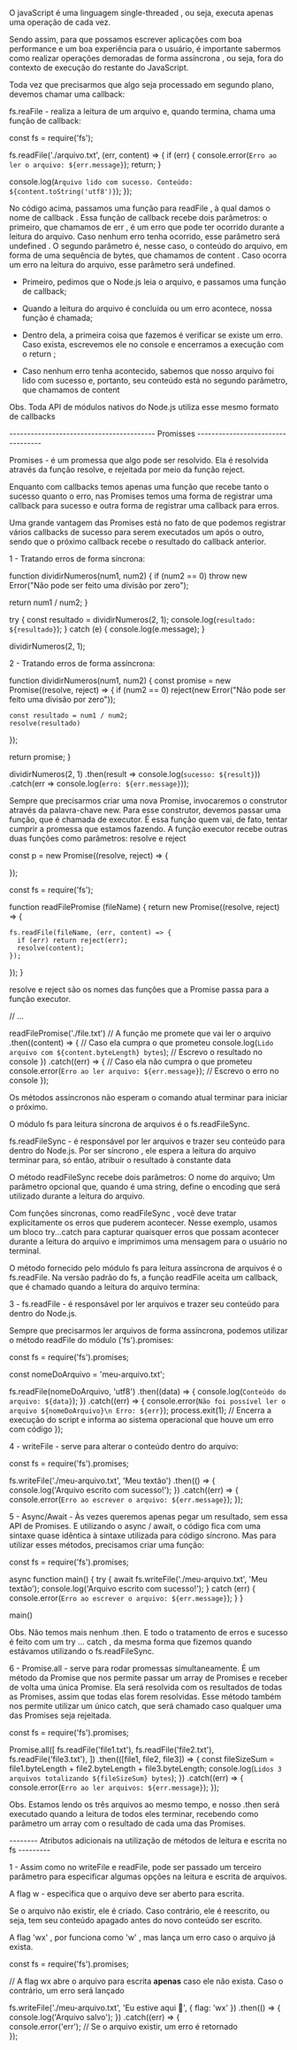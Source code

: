 O javaScript é uma linguagem single-threaded , ou seja, executa apenas uma operação de cada vez.

Sendo assim, para que possamos escrever aplicações com boa performance e um boa experiência para o usuário, 
é importante sabermos como realizar operações demoradas de forma assíncrona , ou seja, fora
 do contexto de execução do restante do JavaScript. 

Toda vez que precisarmos que algo seja processado em segundo plano, devemos chamar uma 
callback:

fs.reaFile - realiza a leitura de um arquivo e, quando termina, chama uma função de callback:

const fs = require('fs');

fs.readFile('./arquivo.txt', (err, content) => {
  if (err) {
    console.error(`Erro ao ler o arquivo: ${err.message}`);
    return;
  }

  console.log(`Arquivo lido com sucesso. Conteúdo: ${content.toString('utf8')}`);
});

No código acima, passamos uma função para readFile , à qual damos o nome de callback . Essa função de callback recebe dois parâmetros: o primeiro, que chamamos de err , é um erro que pode ter ocorrido durante a leitura do arquivo. Caso nenhum erro tenha ocorrido, esse parâmetro será undefined . O segundo parâmetro é, nesse caso, o conteúdo do arquivo, em forma de uma sequência de bytes, que chamamos de content . Caso ocorra um erro na leitura do arquivo, esse parâmetro será undefined.

- Primeiro, pedimos que o Node.js leia o arquivo, e passamos uma função de callback;

- Quando a leitura do arquivo é concluída ou um erro acontece, nossa função é chamada;

- Dentro dela, a primeira coisa que fazemos é verificar se existe um erro. Caso exista, 
escrevemos ele no console e encerramos a execução com o return ;

- Caso nenhum erro tenha acontecido, sabemos que nosso arquivo foi lido com sucesso e, 
portanto, seu conteúdo está no segundo parâmetro, que chamamos de content 

Obs. Toda API de módulos nativos do Node.js utiliza esse mesmo formato de callbacks 

----------------------------------------- Promisses ----------------------------------

Promises - é um promessa que algo pode ser resolvido. Ela é resolvida através da função resolve,
e rejeitada por meio da função reject.

Enquanto com callbacks temos apenas uma função que recebe tanto o sucesso quanto o erro, 
nas Promises temos uma forma de registrar uma callback para sucesso e outra forma de registrar 
uma callback para erros.

Uma grande vantagem das Promises está no fato de que podemos registrar vários callbacks de
sucesso para serem executados um após o outro, sendo que o próximo callback recebe o resultado do callback anterior.

1 - Tratando erros de forma síncrona:

function dividirNumeros(num1, num2) {
  if (num2 == 0) throw new Error("Não pode ser feito uma divisão por zero");

  return num1 / num2;
}

try {
  const resultado = dividirNumeros(2, 1);
  console.log(`resultado: ${resultado}`);
} catch (e) {
  console.log(e.message);
}

dividirNumeros(2, 1);

2 - Tratando erros de forma assíncrona:

function dividirNumeros(num1, num2) {
  const promise = new Promise((resolve, reject) => {
    if (num2 == 0) reject(new Error("Não pode ser feito uma divisão por zero"));

    const resultado = num1 / num2;
    resolve(resultado)
  });

  return promise;
}

dividirNumeros(2, 1)
  .then(result => console.log(`sucesso: ${result}`))
  .catch(err => console.log(`erro: ${err.message}`));

Sempre que precisarmos criar uma nova Promise, invocaremos o construtor 
através da palavra-chave new. Para esse construtor, devemos passar uma função, 
que é chamada de executor. É essa função quem vai, de fato, tentar cumprir a 
promessa que estamos fazendo. A função executor recebe outras duas funções como 
parâmetros: resolve e reject

const p = new Promise((resolve, reject) => {
  
});


const fs = require('fs');

function readFilePromise (fileName) {
  return new Promise((resolve, reject) => {

    fs.readFile(fileName, (err, content) => {
      if (err) return reject(err);
      resolve(content);
    });

  });
}

resolve e reject são os nomes das funções que a Promise passa para a função executor.

// ...

readFilePromise('./file.txt') // A função me promete que vai ler o arquivo
  .then((content) => { // Caso ela cumpra o que prometeu
    console.log(`Lido arquivo com ${content.byteLength} bytes`); // Escrevo o resultado no console
  })
  .catch((err) => { // Caso ela não cumpra o que prometeu
    console.error(`Erro ao ler arquivo: ${err.message}`); // Escrevo o erro no console
  });

  Os métodos assíncronos não esperam o comando atual terminar para iniciar o próximo.

  O módulo fs para leitura síncrona de arquivos é o fs.readFileSync. 

 fs.readFileSync - é responsável por ler arquivos e trazer seu conteúdo para dentro do 
 Node.js. Por ser síncrono , ele espera a leitura do arquivo terminar para, só então, 
 atribuir o resultado à constante data 

O método readFileSync recebe dois parâmetros:
O nome do arquivo;
Um parâmetro opcional que, quando é uma string, define o encoding que será utilizado 
durante a leitura do arquivo.

Com funções síncronas, como readFileSync , você deve tratar explicitamente os erros que
puderem acontecer. Nesse exemplo, usamos um bloco try...catch para capturar quaisquer erros
que possam acontecer durante a leitura do arquivo e imprimimos uma mensagem para o usuário no 
terminal.

O método fornecido pelo módulo fs para leitura assíncrona de arquivos é o fs.readFile. 
Na versão padrão do fs, a função readFile aceita um callback, que é chamado quando a 
leitura do arquivo termina:

3 - fs.readFile - é responsável por ler arquivos e trazer seu conteúdo para dentro do Node.js.

Sempre que precisarmos ler arquivos de forma assíncrona, podemos utilizar o método readFile 
do módulo ('fs').promises:

const fs = require('fs').promises;

const nomeDoArquivo = 'meu-arquivo.txt';

fs.readFile(nomeDoArquivo, 'utf8')
  .then((data) => {
    console.log(`Conteúdo do arquivo: ${data}`);
  })
  .catch((err) => {
    console.error(`Não foi possível ler o arquivo ${nomeDoArquivo}\n Erro: ${err}`);
    process.exit(1); // Encerra a execução do script e informa ao sistema operacional que houve um erro com código
  });

4 - writeFile - serve para alterar o conteúdo dentro do arquivo:

const fs = require('fs').promises;

fs.writeFile('./meu-arquivo.txt', 'Meu textão')
  .then(() => {
    console.log('Arquivo escrito com sucesso!');
  })
  .catch((err) => {
    console.error(`Erro ao escrever o arquivo: ${err.message}`);
  });


5 - Async/Await - Às vezes queremos apenas pegar um resultado, sem essa API de Promises. 
E utilizando o async / await, o código fica com uma sintaxe quase idêntica à sintaxe 
utilizada para código síncrono. Mas para utilizar esses métodos, precisamos criar uma função:

const fs = require('fs').promises;

async function main() {
  try {
    await fs.writeFile('./meu-arquivo.txt', 'Meu textão');
    console.log('Arquivo escrito com sucesso!');
  } catch (err) {
    console.error(`Erro ao escrever o arquivo: ${err.message}`);
  }
}

main()

Obs. Não temos mais nenhum .then. E todo o tratamento de erros e sucesso é feito com um try
... catch , da mesma forma que fizemos quando estávamos utilizando o fs.readFileSync.

6 - Promise.all - serve para rodar promessas simultaneamente. É um método da Promise que nos 
permite passar um array de Promises e receber de volta uma única Promise. Ela será resolvida
com os resultados de todas as Promises, assim que todas elas forem resolvidas. Esse método 
também nos permite utilizar um único catch, que será chamado caso qualquer uma das Promises
seja rejeitada. 

 const fs = require('fs').promises;

Promise.all([
  fs.readFile('file1.txt'),
  fs.readFile('file2.txt'),
  fs.readFile('file3.txt'),
])
  .then(([file1, file2, file3]) => {
    const fileSizeSum = file1.byteLength + file2.byteLength + file3.byteLength;
    console.log(`Lidos 3 arquivos totalizando ${fileSizeSum} bytes`);
  })
  .catch((err) => {
    console.error(`Erro ao ler arquivos: ${err.message}`);
  });

Obs. Estamos lendo os três arquivos ao mesmo tempo, e nosso .then será executado quando a 
leitura de todos eles terminar, recebendo como parâmetro um array com o resultado de cada
uma das Promises.

-------- Atributos adicionais na utilização de métodos de leitura e escrita no fs ---------

1 - Assim como no writeFile e readFile, pode ser passado um terceiro parâmetro para especificar
algumas opções na leitura e escrita de arquivos.

A flag w - especifica que o arquivo deve ser aberto para escrita.

Se o arquivo não existir, ele é criado. Caso contrário, ele é reescrito, ou seja, tem seu 
conteúdo apagado antes do novo conteúdo ser escrito. 

A flag 'wx' , por funciona como 'w' , mas lança um erro caso o arquivo já exista.

const fs = require('fs').promises;

// A flag wx abre o arquivo para escrita **apenas** caso ele não exista. Caso o contrário, um erro será lançado

fs.writeFile('./meu-arquivo.txt', 'Eu estive aqui :eyes:', { flag: 'wx' })
  .then(() => {
    console.log('Arquivo salvo');
  })
  .catch((err) => {   
    console.error('err'); // Se o arquivo existir, um erro é retornado  
  });

  